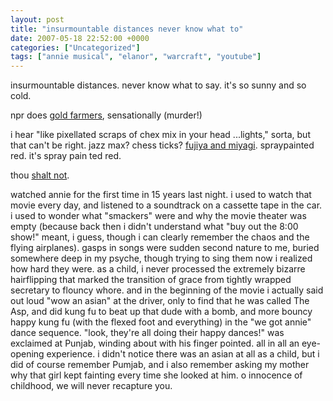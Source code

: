 ```yaml
---
layout: post
title: "insurmountable distances never know what to"
date: 2007-05-18 22:52:00 +0000
categories: ["Uncategorized"]
tags: ["annie musical", "elanor", "warcraft", "youtube"]
---
```


insurmountable distances. never know what to say. it's so sunny and so cold.

npr does [gold farmers](http://www.npr.org/templates/story/story.php?storyId=10165824), sensationally (murder!)

i hear "like pixellated scraps of chex mix in your head ...lights," sorta, but that can't be right. jazz max? chess ticks? [fujiya and miyagi](http://www.youtube.com/watch?v=N5XVeENmLMk). spraypainted red. it's spray pain ted red.

thou [shalt not](http://www.youtube.com/watch?v=yoN6XfyQsr4).

watched annie for the first time in 15 years last night. i used to watch that movie every day, and listened to a soundtrack on a cassette tape in the car. i used to wonder what "smackers" were and why the movie theater was empty (because back then i didn't understand what "buy out the 8:00 show!" meant, i guess, though i can clearly remember the chaos and the flying airplanes). gasps in songs were sudden second nature to me, buried somewhere deep in my psyche, though trying to sing them now i realized how hard they were. as a child, i never processed the extremely bizarre hairflipping that marked the transition of grace from tightly wrapped secretary to flouncy whore. and in the beginning of the movie i actually said out loud "wow an asian" at the driver, only to find that he was called The Asp, and did kung fu to beat up that dude with a bomb, and more bouncy happy kung fu (with the flexed foot and everything) in the "we got annie" dance sequence. "look, they're all doing their happy dances!" was exclaimed at Punjab, winding about with his finger pointed. all in all an eye-opening experience. i didn't notice there was an asian at all as a child, but i did of course remember Pumjab, and i also remember asking my mother why that girl kept fainting every time she looked at him. o innocence of childhood, we will never recapture you.